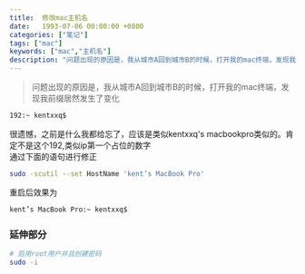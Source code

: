 ```yaml
---
title:  修改mac主机名
date:   1993-07-06 00:00:00 +0800
categories: ["笔记"]
tags: ["mac"]
keywords: ["mac","主机名"]
description: "问题出现的原因是，我从城市A回到城市B的时候，打开我的mac终端，发现我前缀居然发生了变化"
---
```




> 问题出现的原因是，我从城市A回到城市B的时候，打开我的mac终端，发现我前缀居然发生了变化
```bash
192:~ kentxxq$ 
```

很遗憾，之前是什么我都给忘了，应该是类似kentxxq's macbookpro类似的。肯定不是这个192,类似ip第一个占位的数字  
通过下面的语句进行修正
```bash
sudo -scutil --set HostName 'kent’s MacBook Pro'
```

重启后效果为
```bash
kent’s MacBook Pro:~ kentxxq$ 
```




### 延伸部分

```bash
# 启用root用户并且创建密码
sudo -i
```